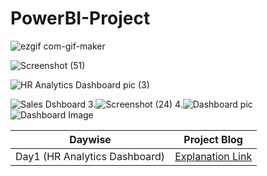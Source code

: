 # PowerBI-Project

![ezgif com-gif-maker](https://user-images.githubusercontent.com/103982094/216782890-f9986480-c2a9-455e-9533-3ac39f1e08e1.gif)


![Screenshot (51)](https://user-images.githubusercontent.com/103982094/216826732-806dddc0-0469-4444-8f5c-4267f88d463b.png)


![HR Analytics Dashboard pic (3)](https://user-images.githubusercontent.com/103982094/213475537-683c4f49-7db7-42ea-b2e9-c75e3ea8d9cb.png)

![Sales Dshboard](https://user-images.githubusercontent.com/103982094/212984039-356ecc11-45a5-4af5-81a2-04feae6975de.png)
3.![Screenshot (24)](https://user-images.githubusercontent.com/103982094/213265552-3cf7c915-aded-4c97-9f5e-0a39f9e349a5.png)
4.![Dashboard pic](https://user-images.githubusercontent.com/103982094/213697049-8a38867a-a22d-437e-96fb-7e707b500e7b.png)
![Dashboard Image](https://user-images.githubusercontent.com/103982094/219427635-5d1e5ea6-cefb-4bf3-b8ea-4ee469f7fc8c.png)

|Daywise| Project Blog |
|-|-|
|Day1 (HR Analytics Dashboard) | [Explanation Link](https://www.linkedin.com/posts/sachintukumar_powerbi-skills-powerbijobs-activity-7021859405650407424-dtFu?utm_source=share&utm_medium=member_desktop)
